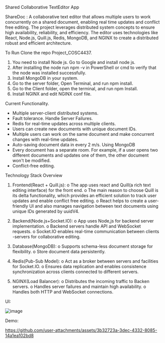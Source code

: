Shared Collaborative TextEditor App

ShareDoc : A collaborative text editor that allows multiple users to work concurrently on a shared document, enabling real time updates and conflict free editing.
The project leverages distributed system concepts to ensure high availability, reliability, and efficiency. The editor uses technologies like React, Node.js, Quill.js, Redis, MongoDB, and NGINX to create a distributed robust and efficient architecture. 


To Run 
Clone the repo Project_COSC4437.
 1. You need to install Node js. Go to Google and install node js. 
 2. After installing the node run npm -v in PowerShell or cmd to verify that the node was installed successfully.  
 3. Install MongoDB in your system. 
 4. Go to the  server folder, Open Terminal, and run npm install. 
 5. Go to the Client folder, open the terminal, and run npm Install.
 6. Install NGINX and edit NGINX conf file.  

Current Functionality. 
- Multiple server-client distributed systems.
- Fault tolerance. Handle Server Failures.
- Redis for real-time updates across multiple clients.
- Users can create new documents with unique document IDs. 
- Multiple users can work on the same document and make concurrent changes with real-time updates. 
- Auto-saving document data in every 2 m/s. Using MongoDB
- Every document has a separate room. For example, if a user opens two different documents and updates one of them, the other document won't be modified.
- Conflict-free editing.

Technology Stack Overview
1.	Frontend(React + Quill.js):
       o	The app uses react and Quill(a rich text editing interface) for the front end.
       o	The main reason to choose Quill is its delta functionality, which provides an efficient solution to track user updates and enable conflict free editing.
       o	React helps to create a user-friendly UI and also manages navigation between text documents using unique IDs generated by uuidV4.
  	
2. Backend(Node.js+Socket.IO):
      o	App uses Node,js for backend server implementation. 
      o	Backend servers handle API and WebSocket requests.
      o	Socket.IO enables real-time communication between clients -servers  for collaborative editing.
   
3.	Database(MongoDB):
      o	Supports schema-less document storage for flexibility.
      o	Store document data persistently. 

4.	Redis(Pub-Sub Model): 
      o	Act as a broker between servers and facilities for Socket.IO.
      o	Ensures data replication and enables consistence synchronization across clients connected to different servers.
  	
6.	NGINX(Load Balancer):
      o	Distributes the incoming traffic to Backen servers.
      o	Handles server failures and maintain high availability.
      o	Handles both HTTP and WebSocket connections. 


UI:


![image](https://github.com/user-attachments/assets/70647feb-0471-423d-a03b-3543eeb42a40)


Demo:





https://github.com/user-attachments/assets/3b32723a-3dec-4332-8085-14a1ea102bd8




 


